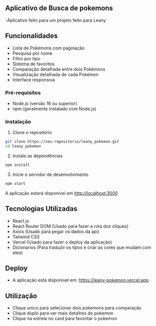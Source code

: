 ## Aplicativo de Busca de pokemons
-Aplicativo feito para um projeto feito para Leany

## Funcionalidades

- Lista de Pokémons com paginação
- Pesquisa por nome
- Filtro por tipo
- Sistema de favoritos
- Comparação detalhada entre dois Pokémons
- Visualização detalhada de cada Pokémon
- Interface responsiva

### Pré-requisitos

- Node.js (versão 16 ou superior)
- npm (geralmente instalado com Node.js)

### Instalação

1. Clone o repositório
```bash
git clone https://seu-repositorio/leany_pokemon.git
cd leany_pokemon
```

2. Instale as dependências
```bash
npm install
```

3. Inicie o servidor de desenvolvimento
```bash
npm start
```

A aplicação estará disponível em [http://localhost:3000](http://localhost:3000)
## Tecnologias Utilizadas

- React.js
- React Router DOM (Usado para fazer a rota dos cliques)
- Axios (Usado para pegar os dados da api)
- Tailwind CSS
- Vercel (Usado para fazer o deploy da aplicação)
- Dicionarios (Para traduzir os tipos e criar as cores que mudam com eles)

## Deploy
- A aplicação está disponível em: https://leany-pokemon.vercel.app


## Utilização

- Clique unico para selecionar dois pokemons para comparação
- Clique duplo para ver mais detalhes do pokemon
- Clique na estrela no card para favoritar o pokemon